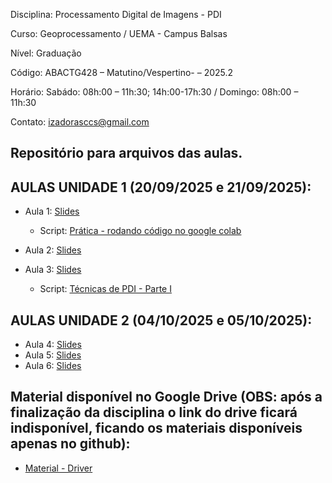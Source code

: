 Disciplina: Processamento Digital de Imagens - PDI

Curso: Geoprocessamento / UEMA - Campus Balsas

Nível: Graduação

Código: ABACTG428 – Matutino/Vespertino- – 2025.2

Horário: Sabádo: 08h:00 – 11h:30; 14h:00-17h:30 / Domingo: 08h:00 – 11h:30

Contato: izadorasccs@gmail.com


## Repositório para arquivos das aulas.

## AULAS UNIDADE 1 (20/09/2025 e 21/09/2025):

- Aula 1: [Slides](https://www.canva.com/design/DAGyZRelhOs/u5YElv-s8YipEoRITpUgcQ/edit?utm_content=DAGyZRelhOs&utm_campaign=designshare&utm_medium=link2&utm_source=sharebutton)
  - Script: [Prática - rodando código no google colab](https://colab.research.google.com/drive/1APQFYLN-Gk0AnUXHrNVIhidL4xK-qCB_?usp=sharing) 
  
- Aula 2: [Slides](https://www.canva.com/design/DAGzacWU9lU/kSMyihkGs0DX7CtCnghPHw/edit?utm_content=DAGzacWU9lU&utm_campaign=designshare&utm_medium=link2&utm_source=sharebutton)
  
- Aula 3: [Slides](https://www.canva.com/design/DAGzk8FQ_pE/bOPf4uBlAdPNMBgDV8Vw_A/edit?utm_content=DAGzk8FQ_pE&utm_campaign=designshare&utm_medium=link2&utm_source=sharebutton)
    - Script: [Técnicas de PDI - Parte I](https://colab.research.google.com/drive/19-1YE1pQzrBZ61rz3CIVHyw8OstRAsBF?usp=sharing)

## AULAS UNIDADE 2 (04/10/2025 e 05/10/2025):
- Aula 4: [Slides](https://www.canva.com/design/DAG0lLfsR3A/KCLTPTArtPkmShnLIY-0iQ/edit?utm_content=DAG0lLfsR3A&utm_campaign=designshare&utm_medium=link2&utm_source=sharebutton)
- Aula 5: [Slides]()
- Aula 6: [Slides]()
  
## Material disponível no Google Drive (OBS: após a finalização da disciplina o link do drive ficará indisponível, ficando os materiais disponíveis apenas no github):
- [Material - Driver](https://drive.google.com/drive/folders/1E6JeTUBwc5gdKelOFwKm2T-nqkaApq2a?usp=drive_link)
